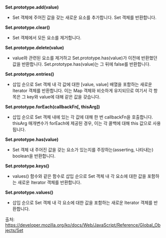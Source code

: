 **Set.prototype.add(value)**

- Set 객체에 주어진 값을 갖는 새로운 요소를 추가합니다. Set 객체를 반환합니다.

**Set.prototype.clear()**

- Set 객체에서 모든 요소를 제거합니다.

**Set.prototype.delete(value)**

- value와 관련된 요소를 제거하고 Set.prototype.has(value)가 이전에 반환했던 값을 반환합니다. Set.prototype.has(value)는 그 뒤에 false를 반환합니다.

**Set.prototype.entries()**

- 삽입 순으로 Set 객체 내 각 값에 대한 [value, value] 배열을 포함하는 새로운 Iterator 객체를 반환합니다. 이는 Map 객체와 비슷하게 유지되므로 여기서 각 항목은 그 key와 value에 대해 같은 값을 갖습니다.

**Set.prototype.forEach(callbackFn[, thisArg])**

- 삽입 순으로 Set 객체 내에 있는 각 값에 대해 한 번 callbackFn을 호출합니다. thisArg 매개변수가 forEach에 제공된 경우, 이는 각 콜백에 대해 this 값으로 사용됩니다.

**Set.prototype.has(value)**

- Set 객체 내 주어진 값을 갖는 요소가 있는지를 주장하는(asserting, 나타내는) boolean을 반환합니다.

**Set.prototype.keys()**

- values() 함수와 같은 함수로 삽입 순으로 Set 객체 내 각 요소에 대한 값을 포함하는 새로운 Iterator 객체를 반환합니다.

**Set.prototype.values()**

- 삽입 순으로 Set 객체 내 각 요소에 대한 값을 포함하는 새로운 Iterator 객체를 반환합니다.

출처: https://developer.mozilla.org/ko/docs/Web/JavaScript/Reference/Global_Objects/Set
